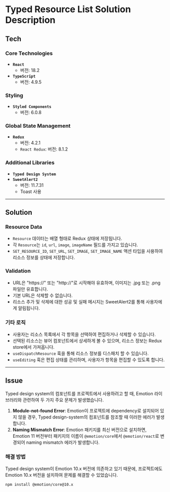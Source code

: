 # Typed Resource List Solution Description

## Tech

### Core Technologies

- **`React`**
  - 버전: 18.2
- **`TypeScript`**
  - 버전: 4.9.5

### Styling

- **`Styled Components`**
  - 버전: 6.0.8

### Global State Management

- **`Redux`**
  - 버전: 4.2.1
  - `React Redux`: 버전: 8.1.2

### Additional Libraries

- **`Typed Design System`**
- **`SweetAlert2`**
  - 버전: 11.7.31
  - Toast 사용

---

## Solution

### Resource Data

- `Resource` 데이터는 배열 형태로 Redux 상태에 저장됩니다.
- 각 `Resource`는 `id`, `url`, `image`, `imageName` 필드를 가지고 있습니다.
- `SET_RESOURCE_ID`, `SET_URL`, `SET_IMAGE`, `SET_IMAGE_NAME` 액션 타입을 사용하여 리소스 정보를 상태에 저장합니다.

### Validation

- URL은 "https://" 또는 "http://"로 시작해야 유효하며, 이미지는 .jpg 또는 .png 파일만 유효합니다.
- 기본 URL은 삭제할 수 없습니다.
- 리소스 추가 및 삭제에 대한 성공 및 실패 메시지는 SweetAlert2를 통해 사용자에게 알림됩니다.

### 기타 로직

- 사용자는 리소스 목록에서 각 항목을 선택하여 편집하거나 삭제할 수 있습니다.
- 선택된 리소스는 뷰어 컴포넌트에서 상세하게 볼 수 있으며, 리소스 정보는 Redux store에서 가져옵니다.
- `useDispatchResource` 훅을 통해 리소스 정보를 디스패치 할 수 있습니다.
- `useEditing` 훅은 편집 상태를 관리하며, 사용자가 항목을 편집할 수 있도록 합니다.

---
## Issue

Typed design system의 컴포넌트를 프로젝트에서 사용하려고 할 때, Emotion 라이브러리와 관련하여 두 가지 주요 문제가 발생했습니다.

1. **Module-not-found Error**: Emotion이 프로젝트에 dependency로 설치되어 있지 않을 경우, Typed design-system의 컴포넌트를 참조할 때 이러한 에러가 발생합니다.
2. **Naming Mismatch Error**: Emotion 패키지를 최신 버전으로 설치하면, Emotion 11 버전부터 패키지의 이름이 `@emotion/core`에서 `@emotion/react`로 변경되어 naming mismatch 에러가 발생합니다.

### 해결 방법

Typed design system이 Emotion 10.x 버전에 의존하고 있기 때문에, 프로젝트에도 Emotion 10.x 버전을 설치하여 문제를 해결할 수 있었습니다.

```bash
npm install @emotion/core@10.x
```